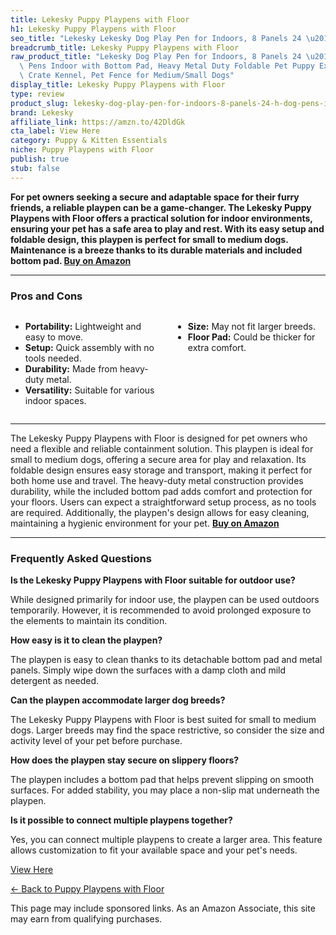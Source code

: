 ```yaml
---
title: Lekesky Puppy Playpens with Floor
h1: Lekesky Puppy Playpens with Floor
seo_title: "Lekesky Lekesky Dog Play Pen for Indoors, 8 Panels 24 \u2019\u2019 H\u2026"
breadcrumb_title: Lekesky Puppy Playpens with Floor
raw_product_title: "Lekesky Dog Play Pen for Indoors, 8 Panels 24 \u2019\u2019 H Dog\
  \ Pens Indoor with Bottom Pad, Heavy Metal Duty Foldable Pet Puppy Exercise Fence\
  \ Crate Kennel, Pet Fence for Medium/Small Dogs"
display_title: Lekesky Puppy Playpens with Floor
type: review
product_slug: lekesky-dog-play-pen-for-indoors-8-panels-24-h-dog-pens-indoor-with-bot-bac656b1
brand: Lekesky
affiliate_link: https://amzn.to/42DldGk
cta_label: View Here
category: Puppy & Kitten Essentials
niche: Puppy Playpens with Floor
publish: true
stub: false
---
```


<div id="intro" class="full-width">
  <p><strong>For pet owners seeking a secure and adaptable space for their furry friends, a reliable playpen can be a game-changer. The Lekesky Puppy Playpens with Floor offers a practical solution for indoor environments, ensuring your pet has a safe area to play and rest. With its easy setup and foldable design, this playpen is perfect for small to medium dogs. Maintenance is a breeze thanks to its durable materials and included bottom pad. <a href="https://amzn.to/42DldGk" rel="nofollow sponsored noopener" target="_blank"><strong>Buy on Amazon</strong></a></strong></p>
</div>

<hr />
<h3 id="pros-cons">Pros and Cons</h3>
<div class="pc-grid" style="display:grid;grid-template-columns:1fr 1fr;gap:16px;">
  <ul>
    <li><strong>Portability:</strong> Lightweight and easy to move.</li>
    <li><strong>Setup:</strong> Quick assembly with no tools needed.</li>
    <li><strong>Durability:</strong> Made from heavy-duty metal.</li>
    <li><strong>Versatility:</strong> Suitable for various indoor spaces.</li>
  </ul>
  <ul>
    <li><strong>Size:</strong> May not fit larger breeds.</li>
    <li><strong>Floor Pad:</strong> Could be thicker for extra comfort.</li>
  </ul>
</div>
<hr />

<div class="full-width">
  <p>The Lekesky Puppy Playpens with Floor is designed for pet owners who need a flexible and reliable containment solution. This playpen is ideal for small to medium dogs, offering a secure area for play and relaxation. Its foldable design ensures easy storage and transport, making it perfect for both home use and travel. The heavy-duty metal construction provides durability, while the included bottom pad adds comfort and protection for your floors. Users can expect a straightforward setup process, as no tools are required. Additionally, the playpen's design allows for easy cleaning, maintaining a hygienic environment for your pet. <a href="https://amzn.to/42DldGk" rel="nofollow sponsored noopener" target="_blank"><strong>Buy on Amazon</strong></a></p>
</div>

<hr />
<h3 id="faqs">Frequently Asked Questions</h3>

<p><strong>Is the Lekesky Puppy Playpens with Floor suitable for outdoor use?</strong></p>
<p>While designed primarily for indoor use, the playpen can be used outdoors temporarily. However, it is recommended to avoid prolonged exposure to the elements to maintain its condition.</p>

<p><strong>How easy is it to clean the playpen?</strong></p>
<p>The playpen is easy to clean thanks to its detachable bottom pad and metal panels. Simply wipe down the surfaces with a damp cloth and mild detergent as needed.</p>

<p><strong>Can the playpen accommodate larger dog breeds?</strong></p>
<p>The Lekesky Puppy Playpens with Floor is best suited for small to medium dogs. Larger breeds may find the space restrictive, so consider the size and activity level of your pet before purchase.</p>

<p><strong>How does the playpen stay secure on slippery floors?</strong></p>
<p>The playpen includes a bottom pad that helps prevent slipping on smooth surfaces. For added stability, you may place a non-slip mat underneath the playpen.</p>

<p><strong>Is it possible to connect multiple playpens together?</strong></p>
<p>Yes, you can connect multiple playpens to create a larger area. This feature allows customization to fit your available space and your pet's needs.</p>
<p><a class="btn" href="https://amzn.to/42DldGk" target="_blank" rel="nofollow sponsored noopener">View Here</a></p>
<p><a href="/roundups/puppy-kitten-essentials/puppy-playpens-with-floor/">← Back to Puppy Playpens with Floor</a></p>
<aside class="disclosure">This page may include sponsored links. As an Amazon Associate, this site may earn from qualifying purchases.</aside>
